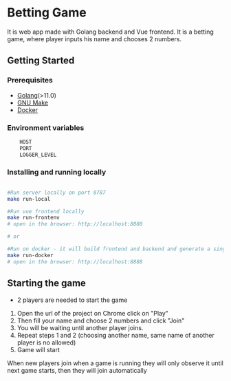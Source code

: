 # Betting Game

It is web app made with Golang backend and Vue frontend.
It is a betting game, where player inputs his name and chooses 2 numbers.

## Getting Started

### Prerequisites

- [Golang](http://golang.org/)(>11.0)
- [GNU Make](https://www.gnu.org/software/make/)
- [Docker](http://docker.com)

### Environment variables

```bash
	HOST
	PORT
	LOGGER_LEVEL
```

### Installing and running locally

```bash

#Run server locally on port 8787
make run-local

#Run vue frontend locally 
make run-frontenv
# open in the browser: http://localhost:8080

# or

#Run on docker - it will build frontend and backend and generate a single docker image
make run-docker
# open in the browser: http://localhost:8888
```

## Starting the game
- 2 players are needed to start the game
1. Open the url of the project on Chrome click on "Play"
2. Then fill your name and choose 2 numbers and click "Join"
3. You will be waiting until another player joins.
4. Repeat steps 1 and 2 (choosing another name, same name of another player is no allowed)
5. Game will start

When new players join when a game is running they will only observe it until next game starts, then they will join automatically



